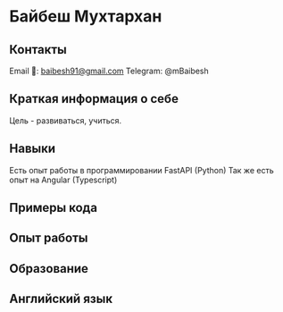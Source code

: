 # Байбеш Мухтархан

## Контакты
Email :e-mail:: baibesh91@gmail.com
Telegram: @mBaibesh

## Краткая информация о себе
Цель - развиваться, учиться.

## Навыки
Есть опыт работы в программировании FastAPI (Python)
Так же есть опыт на Angular (Typescript)

## Примеры кода

## Опыт работы

## Образование

## Английский язык
